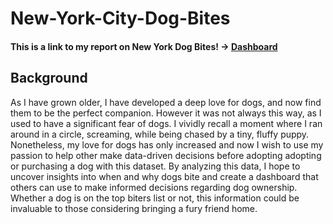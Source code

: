 # New-York-City-Dog-Bites
#### This is a link to my report on New York Dog Bites! -> [Dashboard](https://lookerstudio.google.com/reporting/db272abe-77fe-4810-b35a-b548c44501c8)

## Background 
As I have grown older, I have developed a deep love for dogs, and now find them to be the perfect companion. However it was not always this way, as I used to have a significant fear of dogs. I vividly recall a moment where I ran around in a circle, screaming, while being chased by a tiny, fluffy puppy. Nonetheless, my love for dogs has only increased and now I wish to use my passion to help other make data-driven decisions before adopting adopting or purchasing a dog with this dataset. By analyzing this data, I hope to uncover insights into when and why dogs bite and create a dashboard that others can use to make informed decisions regarding dog ownership. Whether a dog is on the top biters list or not, this information could be invaluable to those considering bringing a fury friend home.     
